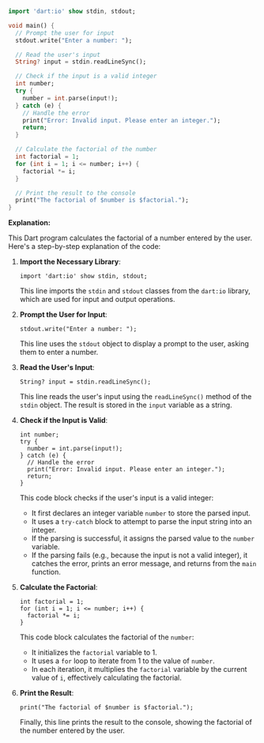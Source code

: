 ```dart
import 'dart:io' show stdin, stdout;

void main() {
  // Prompt the user for input
  stdout.write("Enter a number: ");

  // Read the user's input
  String? input = stdin.readLineSync();

  // Check if the input is a valid integer
  int number;
  try {
    number = int.parse(input!);
  } catch (e) {
    // Handle the error
    print("Error: Invalid input. Please enter an integer.");
    return;
  }

  // Calculate the factorial of the number
  int factorial = 1;
  for (int i = 1; i <= number; i++) {
    factorial *= i;
  }

  // Print the result to the console
  print("The factorial of $number is $factorial.");
}
```

**Explanation:**

This Dart program calculates the factorial of a number entered by the user. Here's a step-by-step explanation of the code:

1. **Import the Necessary Library**:
   ```
   import 'dart:io' show stdin, stdout;
   ```
   This line imports the `stdin` and `stdout` classes from the `dart:io` library, which are used for input and output operations.

2. **Prompt the User for Input**:
   ```
   stdout.write("Enter a number: ");
   ```
   This line uses the `stdout` object to display a prompt to the user, asking them to enter a number.

3. **Read the User's Input**:
   ```
   String? input = stdin.readLineSync();
   ```
   This line reads the user's input using the `readLineSync()` method of the `stdin` object. The result is stored in the `input` variable as a string.

4. **Check if the Input is Valid**:
   ```
   int number;
   try {
     number = int.parse(input!);
   } catch (e) {
     // Handle the error
     print("Error: Invalid input. Please enter an integer.");
     return;
   }
   ```
   This code block checks if the user's input is a valid integer:
     - It first declares an integer variable `number` to store the parsed input.
     - It uses a `try-catch` block to attempt to parse the input string into an integer.
     - If the parsing is successful, it assigns the parsed value to the `number` variable.
     - If the parsing fails (e.g., because the input is not a valid integer), it catches the error, prints an error message, and returns from the `main` function.

5. **Calculate the Factorial**:
   ```
   int factorial = 1;
   for (int i = 1; i <= number; i++) {
     factorial *= i;
   }
   ```
   This code block calculates the factorial of the `number`:
     - It initializes the `factorial` variable to 1.
     - It uses a `for` loop to iterate from 1 to the value of `number`.
     - In each iteration, it multiplies the `factorial` variable by the current value of `i`, effectively calculating the factorial.

6. **Print the Result**:
   ```
   print("The factorial of $number is $factorial.");
   ```
   Finally, this line prints the result to the console, showing the factorial of the number entered by the user.